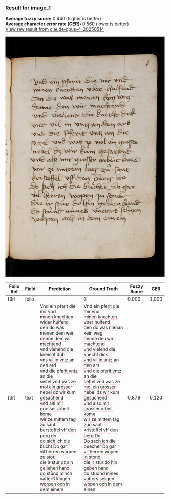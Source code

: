 ### Result for image_1
**Average fuzzy score:** 0.440 (higher is better)<br>**Average character error rate (CER):** 0.560 (lower is better)<br>[View raw result from claude-opus-4-20250514](https://github.com/RISE-UNIBAS/humanities_data_benchmark/blob/main/results/2025-10-24/T0290/request_T0290_image_1.json)

<img src="https://github.com/RISE-UNIBAS/humanities_data_benchmark/blob/main/benchmarks/medieval_manuscripts/images/image_1.jpg?raw=true" alt="image_1" width="800px">

<style>
.diff { text-decoration: underline; text-decoration-color: #ffcccc; text-decoration-style: wavy; }
</style>

| Folio Ref | Field | Prediction | Ground Truth | Fuzzy Score | CER |
|-----------|-------|------------|--------------|-------------|-----|
| [3r] | folio |  | <span class="diff">3</span> | 0.000 | 1.000 |
| [3r] | text | Vnd ein pf<span class="diff">arit die mir vnd<br>minen knechten wider hulfend<br>den do was menen dem wer<br>denne dem wir machtend<br>vnd viehend die kneicht dub<br>vns vil in vntz an den ard<br></span>vnd die pf<span class="diff">arit vntz an die<br>seitel vnd was ze mol ein grosser<br>nebel dz wir kum gesachend<br>vnd alß mir grosser arbeit kome<br>wir ze mittem tag zu sant<br>berstoffel vff den </span>pe<span class="diff">rg do<br>do sich ich die bucht Do gar<br>vil herren war</span>pen <span class="diff">zu stoul<br>die ir stur dz sin geliehen hand<br>do stůnd minch vatterß klugen<br>worpen och in dem einem</span> | Vnd ein pf<span class="diff">erit die mir vnd<br> minen knechten vber hulfend<br> den do was nienan kein weg<br> denne den wir machtend<br> vnd vielend die knecht dick<br> vnd vil in untz an den ars<br> </span>vnd die pf<span class="diff">erit vntz an die <br> settel vnd was ze mol ein grosser<br> nebel dz wir kum gesachend<br> vnd also mit grosser arbeit kome<br> wir ze mittem tag zuo sant<br> kristoffel vff den berg Do<br> Do sach ich die buecher Do gar<br> vil herren wo</span>pe<span class="diff">n in stond<br> die ir stür do hin geben hand<br> do stuond mines vatters seligen<br> wo</span>pen <span class="diff">och in dem einen</span> | 0.879 | 0.120 |

